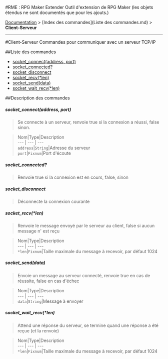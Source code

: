 #RME : RPG Maker Extender
Outil d'extension de RPG Maker (les objets étendus ne sont documentés que pour les ajouts.)

[Documentation](README.md) > [Index des commandes](Liste des commandes.md) > **Client-Serveur**  
- - -  
#Client-Serveur
Commandes pour communiquer avec un serveur TCP/IP

##Liste des commandes
*    [socket_connect(address, port)](#socket_connectaddress-port)
*    [socket_connected?](#socket_connected)
*    [socket_disconnect](#socket_disconnect)
*    [socket_recv(*len)](#socket_recvlen)
*    [socket_send(data)](#socket_senddata)
*    [socket_wait_recv(*len)](#socket_wait_recvlen)


##Description des commandes
##### socket_connect(address, port)

> Se connecte à un serveur, renvoie true si la connexion a réussi, false sinon.

  
> Nom|Type|Description  
--- | --- | ---  
`address`|`String`|Adresse du serveur  
`port`|`Fixnum`|Port d'écoute  


##### socket_connected?

> Renvoie true si la connexion est en cours, false, sinon

  
> 

##### socket_disconnect

> Déconnecte la connexion courante

  
> 

##### socket_recv(*len)

> Renvoie le message envoyé par le serveur au client, false si aucun message n' est reçu

  
> Nom|Type|Description  
--- | --- | ---  
`*len`|`Fixnum`|Taille maximale du message à recevoir, par défaut 1024  


##### socket_send(data)

> Envoie un message au serveur connecté, renvoie true en cas de réussite, false en cas d'échec

  
> Nom|Type|Description  
--- | --- | ---  
`data`|`String`|Message à envoyer  


##### socket_wait_recv(*len)

> Attend une réponse du serveur, se termine quand une réponse a été reçue (et la renvoie)

  
> Nom|Type|Description  
--- | --- | ---  
`*len`|`Fixnum`|Taille maximale du message à recevoir, par défaut 1024  


